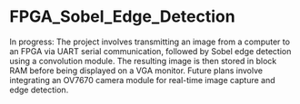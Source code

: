 # FPGA_Sobel_Edge_Detection
In progress: The project involves transmitting an image from a computer to an FPGA via UART serial communication, followed by Sobel edge detection using a convolution module. The resulting image is then stored in block RAM before being displayed on a VGA monitor. Future plans involve integrating an OV7670 camera module for real-time image capture and edge detection.
